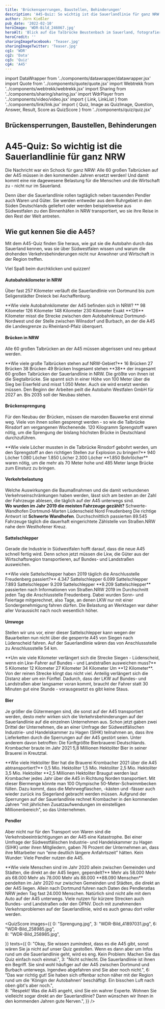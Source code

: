 ```yaml
---
title: 'Brückensperrungen, Baustellen, Behinderungen'
description: 'A45-Quiz: So wichtig ist die Sauerlandlinie für ganz NRW'
author: Jörn Kießler
pub_date: '2022-02-10'
heroImage: 'WDR-Bild_246067.jpg'
heroAlt: 'Blick auf die Talbrücke Beustenbach im Sauerland, fotografiert von Hans Blossey'
heroCredit: ''
sharingImageFacebook: 'Teaser.jpg'
sharingImageTwitter: 'Teaser.jpg'
cg1: 'WDR'
cg2: 'Data'
cg3: 'Quiz'
cg4: 'A45'
---
```


import DataWrapper from '../components/datawrapper/datawrapper.jsx'
import Quote from '../components/quote/quote.jsx'
import Webtrekk from '../components/webtrekk/webtrekk.jsx'
import Sharing from '../components/sharing/sharing.jsx'
import WdrPlayer from '../components/video/video.jsx'
import { Link, LinkList } from '../components/link/link.jsx'
import { Quiz, Image as QuizImage, Question, Answer, Result, Score as QuizScore } from '../components/quiz/quiz.jsx'

## Brückensperrungen, Baustellen, Behinderungen

# A45-Quiz: So wichtig ist die Sauerlandlinie für ganz NRW

Die Nachricht war ein Schock für ganz NRW: Alle 60 großen Talbrücken auf der A45 müssen in den kommenden Jahren ersetzt werden! Und damit kommt eine nie dagewesene Belastung für die Menschen und die Wirtschaft zu - nicht nur im Sauerland. 

<Link title="An der A45 müssen alle 60 Brücken ersetzt werden" href="https://www1.wdr.de/nachrichten/bruecken-ersetzen-a45-sauerlandlinie-100.html" />

Denn über die Sauerlandlinie rollen tagtäglich neben tausenden Pendler auch Waren und Güter. Sie werden entweder aus dem Ruhrgebiet in den Süden Deutschlands geliefert oder werden beispielsweise aus Südwestfalen zu den Binnenhäfen in NRW transportiert, wo sie ihre Reise in den Rest der Welt antreten.

## Wie gut kennen Sie die A45?

Mit dem A45-Quiz finden Sie heraus, wie gut sie die Autobahn durch das Sauerland kennen, was sie über Südwestfalen wissen und warum die drohenden Verkehrsbehinderungen nicht nur Anwohner und Wirtschaft in der Region treffen.

Viel Spaß beim durchklicken und quizzen!

#### Autobahnkilometer in NRW
Über fast 257 Kilometer verläuft die Sauerlandlinie von Dortmund bis zum Seligenstädter Dreieck bei Aschaffenburg.

<Quiz>
<QuizImage src="Ueberblick.jpg" alt="Luftaufnahme der A45 bei Burbach im Hochsauerland, fotografiert von Hans Blossey" />
<Question>**Wie viele Autobahnkilometer der A45 befinden sich in NRW?
**</Question>
<Answer>98 Kilometer</Answer>
<Answer correct>126 Kilometer</Answer>
<Answer>148 Kilometer</Answer>
<Answer>230 Kilometer</Answer>
<Result>
Exakt **126** Kilometer misst die Strecke zwischen dem Autobahnkreuz Dortmund-Nordwest und der Stelle zwischen Wilnsdorf und Burbach, an der die A45 die Landesgrenze zu Rheinland-Pfalz überquert.
</Result>
</Quiz>

#### Brücken in NRW
Alle 60 großen Talbrücken an der A45 müssen abgerissen und neu gebaut werden.

<Quiz>
<QuizImage src="Siegtalbruecke.jpg" alt="Luftaufnahme der Siegtalbrücke Eiserfeld, fotografiert von Hans Blossey" />
<Question>**Wie viele große Talbrücken stehen auf NRW-Gebiet?**</Question>
<Answer>16 Brücken</Answer>
<Answer>27 Brücken</Answer>
<Answer correct>38 Brücken</Answer>
<Answer>49 Brücken</Answer>
<Result>
Insgesamt stehen **38** der insgesamt 60 großen Talbrücken der Sauerlandlinie in NRW. Die größte von ihnen ist die Siegtalbrücke. Sie spannt sich in einer Höhe von 100 Meter über die Sieg bei Eiserfeld und misst 1.050 Meter. Auch sie wird ersetzt werden müssen. Den Beginn der Arbeiten peilt die Autobahn Westfalen GmbH für 2027 an. Bis 2035 soll der Neubau stehen.
</Result>
</Quiz>

#### Brückensprengung
Für den Neubau der Brücken, müssen die maroden Bauwerke erst einmal weg. Viele von ihnen sollen gesprengt werden - so wie die Talbrücke Rinsdorf am vergangenen Wochenende. 120 Kilogramm Sprengstoff waren nötig, um die Sprengung der bislang höchsten Brücke in Deutschland durchzuführen.

<Link title="Autobahnbrücke Rahmede wird gesprengt" href="https://www1.wdr.de/nachrichten/autobahnbruecke-rahmede-wird-gesprengt-100.html" />

<Quiz>
<QuizImage src="Sprengung.jpg" alt="Die Talbrücke Rinsdorf bricht nach der Sprengung in sich zusammen, fotografiert von Rene Traut" />
<Question>**Wie viele Löcher mussten in die Talbrücke Rinsdorf gebohrt werden, um den Sprengstoff an den richtigen Stellen zur Explosion zu bringen?**</Question>
<Answer>940 Löcher</Answer>
<Answer>1.080 Löcher</Answer>
<Answer correct>1.850 Löcher</Answer>
<Answer>2.300 Löcher</Answer>
<Result>
**1.850 Bohrlöcher** waren nötig, um die mehr als 70 Meter hohe und 485 Meter lange Brücke zum Einsturz zu bringen. 
</Result>
</Quiz>

#### Verkehrbelastung
Welche Auswirkungen die Baumaßnahmen und die damit verbundenen Verkehrseinschränkungen haben werden, lässt sich am besten an der Zahl der Fahrzeuge ablesen, die täglich auf der A45 unterwegs sind.
<Quiz>
<QuizImage src="WDR-Bild_12184515.jpg" alt="Stau auf der A45 bei Hagen in Richtung Dortmund, fotografiert von Hans Blossey" />   
<Question>**Wo wurden im Jahr 2019 die meisten Fahrzeuge gezählt?**</Question>
<Answer correct>Schwerte-Wandhofen </Answer>
<Answer>Dortmund-Marten</Answer>
<Answer>Lüdenscheid Nord</Answer>
<Answer>Freudenberg</Answer>
<Result>
Die richtige Antwort ist **Schwerte Wandhofen**. Durchschnittlich passierten 89.545 Fahrzeuge täglich die dauerhaft eingerichtete Zählstelle von Straßen.NRW nahe dem Westhofener Kreuz.
</Result>
</Quiz>

#### Sattelschlepper
Gerade die Industrie in Südwestfalen hofft darauf, dass die neue A45 schnell fertig wird. Denn schon jetzt müssen die Lkw, die Güter aus der Wirtschaftsregion transportieren, auf Bundes- und Landstraßen ausweichen.

<Quiz>
<QuizImage src="WDR-Bild_34850753.jpg" alt="Luftaufnahme eines Parkplatzes an der A45 bei Freudenberg, auf dem zahlreiche Lastwagen geparkt haben, fotografiert von Arnulf Stoffel" />   
<Question>**Wie viele Sattelschlepper haben 2019 täglich die Anschlusstelle Freudenberg passiert?**</Question>
<Answer>4.347 Sattelschlepper</Answer>
<Answer>6.099 Sattelschlepper</Answer>
<Answer>7.893 Sattelschlepper</Answer>
<Answer correct>9.209 Sattelschlepper</Answer>
<Result>
**9.209 Sattelschlepper** passierten nach Informationen von Straßen.NRW 2019 im Durchschnitt jeden Tag die Anschlusstelle Freudenberg. Dabei wurden Sonn- und Feiertage mitgerechnet, also Tage, an denen LKW nur mit einer Sondergenehmigung fahren dürfen. Die Belastung an Werktagen war daher aller Voraussicht nach noch wesentlich höher.
</Result>
</Quiz>

#### Umwege
Stellen wir uns vor, einer dieser Sattelschlepper kann wegen der Bauarbeiten nun nicht über die gesperrte A45 von Siegen nach Lüdenscheid fahren. Auf der Sauerlandlinie wären das von Anschlussstelle zu Anschlussstelle 54 km.

<Link title="Sperrung der A45-Brücke: Lüdenscheid erstickt im Verkehr" href="https://www1.wdr.de/nachrichten/westfalen-lippe/luedenscheid-erstickt-im-verkehr-100.html" />


<Quiz>
<QuizImage src="Schild.jpg" alt="Schilder und Verkehrsplanken stehen auf der A45 vor der der gesperrten Talbrücke Rahmede, fotografiert von Karsten Schöne" />   
<Question>**Um wie viele Kilometer verlängert sich die Strecke Siegen - Lüdenscheid, wenn ein Lkw-Fahrer auf Bundes - und Landstraßen ausweichen muss?**</Question>
<Answer>5 Kilometer</Answer>
<Answer correct>12 Kilometer</Answer>
<Answer>27 Kilometer</Answer>
<Answer>34 Kilometer</Answer>
<Result>
Um **12 Kilometer**. Von der reinen Strecke klingt das nicht viel. Anteilig verlängert sich die Distanz aber um ein Fünftel. Dadurch, dass der LKW auf Bundes- und Landstraßen aber langsamer voran kommt, braucht der Fahrer statt 30 Minuten gut eine Stunde - vorausgesetzt es gibt keine Staus.
</Result>
</Quiz>

#### Bier
Je größer die Gütermengen sind, die sonst auf der A45 transportiert werden, desto mehr wirken sich die Verkehrsbehinderungen auf der Sauerlandlinie auf die einzelnen Unternehmen aus. Schon jetzt gaben zwei Drittel der Unternehmen, die an einer Umfrage der Südwestfälischen Industrie- und Handelskammer zu Hagen (SIHK) teilnahmen an, dass ihre Lieferketten durch die Sperrungen auf der A45 gestört seien. Unter anderem davon betroffen: Die fünftgrößte Bierbrauerei Deutschlands. Krombacher braute im Jahr 2021 5,8 Millionen Hektoliter Bier in seiner Brauerei in Kreutztal. 

<Quiz>
<QuizImage src="Krombacher.jpg" alt="Tausende Bierkästen stehen in einer Lagerhalle der Brauerei Krombacher, fotografiert von Karsten Schöne" />   
<Question>**Wie viele Hektoliter Bier hat die Brauerei Krombacher 2021 über die A45 abtransportiert?**</Question>
<Answer>0,5 Mio. Hektoliter</Answer>
<Answer>1,5 Mio. Hektoliter</Answer>
<Answer correct>2,5 Mio. Hektoliter</Answer>
<Answer>3,5 Mio. Hektoliter</Answer>
<Result>
**2,5 Millionen Hektoliter Braugut werden laut Krombacher jedes Jahr über die A45 in Richtung Norden transportiert. Mit dieser Biermenge könnte man 100 Olympische 50-Meter-Schwimmbecken füllen. Dazu kommt, dass die Mehrwegflaschen, -kästen und -fässer auch wieder zurück ins Siegerland gebracht werden müssen. Aufgrund der Sperrungen auf der Sauerlandlinie rechnet Krombacher in den kommenden Jahren "mit jährlichen Zusatzaufwendungen im einstelligen Millionenbereich", so das Unternehmen.
</Result>
</Quiz>

#### Pendler
Aber nicht nur für den Transport von Waren sind die Verkehrsbeeinträchtigungen an der A45 eine Katastrophe. Bei einer Umfrage der Südwestfälischen Industrie- und Handelskammer zu Hagen (SIHK) unter ihren Mitgliedern, gaben 76 Prozent der Unternehmen an, dass ihre Mitarbeiter nun “eine deutlich längere Anfahrtszeit” hätten. Kein Wunder: Viele Pendler nutzen die A45. 

<Quiz>
<QuizImage src="Pendler.jpg" alt="Autos fahren auf der A45 in der Nähe der Ausfahrt Lüdenscheid Nord, fotografiert von Karsten Schöne" />   
<Question>**Wie viele Menschen sind im Jahr 2020 allein zwischen Gemeinden und Städten, die direkt an der A45 liegen, gependelt?**</Question>
<Answer>Mehr als 58.000</Answer>
<Answer>Mehr als 68.000</Answer>
<Answer>Mehr als 78.000</Answer>
<Answer correct>Mehr als 88.000</Answer>
<Result>
**88.090 Menschen** pendelten im Jahr 2020 nur zwischen Gemeinden und Städten, die direkt an der A45 liegen. Allein nach Dortmund fuhren nach Daten des Pendleratlas NRW jeden Tag fast 24.000 Menschen. Natürlich sind nicht alle mit dem Auto auf der A45 unterwegs. Viele nutzen für kürzere Strecken auch Bundes- und Landstraßen oder den ÖPNV. Doch mit zunehmenden Verkehrsproblemen auf der Sauerlandlinie, wird es auch genau dort voller werden.
</Result>
</Quiz>






<QuizScore
images={{
    0: "Sprengung.jpg",
    3: "WDR-Bild_41897031.jpg",
    6: "WDR-Bild_258985.jpg",      
    8: "WDR-Bild_258985.jpg",
           
}}
texts={{
    0: "Okay, Sie wissen zumindest, dass es die A45 gibt, sonst wären Sie ja nicht auf unser Quiz gestoßen. Wenn es dann aber um Infos rund um die Sauerlandlinie geht, wird es eng. Kein Problem: Machen Sie das Quiz einfach noch einmal.",
     3: "Nicht schlecht. Die Sauerlandlinie ist ihnen ein Begriff. Sie sind wohl häufiger auf der A45 zwischen Dortmund und Burbach unterwegs. Irgendwo abgefahren sind Sie aber noch nicht.",
     6: "Das war richtig gut! Sie haben sich offenbar schon näher mit der Region rund um die 'Königin der Autobahnen' beschäftigt. Ein bisschen Luft nach oben gibt's aber noch.",      
    8: "Respekt! Was die A45 angeht, sind Sie ein wahrer Experte. Wohnen Sie vielleicht sogar direkt an der Sauerlandlinie? Dann wünschen wir Ihnen in den kommenden Jahren gute Nerven.",
}}
/>

<Sharing twitter facebook mail whatsapp telegram reddit xing linkedin />
